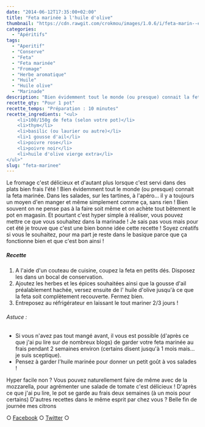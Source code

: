 ```yaml
---
date: "2014-06-12T17:35:00+02:00"
title: "Feta marinée à l'huile d'olive"
thumbnail: "https://cdn.rawgit.com/crokmou/images/1.0.6/i/feta-marin--e-aperitif.jpg"
categories:
  - "Apéritifs"
tags:
  - "Aperitif"
  - "Conserve"
  - "Feta"
  - "Feta marinée"
  - "Fromage"
  - "Herbe aromatique"
  - "Huile"
  - "Huile olive"
  - "Marinade"
description: "Bien évidemment tout le monde (ou presque) connait la feta marinée. Dans les salades, sur les tartines, à l'apéro... il y a toujours un moyen d'en manger !"
recette_qty: "Pour 1 pot"
recette_temps: "Préparation : 10 minutes"
recette_ingredients: "<ul>
	<li>100/150g de feta (selon votre pot)</li>
	<li>thym</li>
	<li>basilic (ou laurier ou autre)</li>
	<li>1 gousse d'ail</li>
	<li>poivre rose</li>
	<li>poivre noir</li>
	<li>huile d'olive vierge extra</li>
</ul>"
slug: "feta-marinee"
---
```


Le fromage c'est délicieux et d'autant plus lorsque c'est servi dans des plats bien frais l'été ! Bien évidemment tout le monde (ou presque) connait la feta marinée. Dans les salades, sur les tartines, à l'apéro... il y a toujours un moyen d'en manger et même simplement comme ça, sans rien ! Bien souvent on ne pense pas à la faire soit même et on achète tout bêtement le pot en magasin. Et pourtant c'est hyper simple à réaliser, vous pouvez mettre ce que vous souhaitez dans la marinade ! Je sais pas vous mais pour cet été je trouve que c'est une bien bonne idée cette recette ! Soyez créatifs si vous le souhaitez, pour ma part je reste dans le basique parce que ça fonctionne bien et que c'est bon ainsi !

##### Recette

1.  A l'aide d'un couteau de cuisine, coupez la feta en petits dés. Disposez les dans un bocal de conservation.
2.  Ajoutez les herbes et les épices souhaitées ainsi que la gousse d'ail préalablement hachée, versez ensuite de l' huile d'olive jusqu'à ce que la feta soit complètement recouverte. Fermez bien.
3.  Entreposez au réfrigérateur en laissant le tout mariner 2/3 jours !

###### Astuce :

*   Si vous n'avez pas tout mangé avant, il vous est possible (d'après ce que j'ai pu lire sur de nombreux blogs) de garder votre feta marinée au frais pendant 2 semaines environ (certains disent jusqu'à 1 mois mais... je suis sceptique).
*   Pensez à garder l'huile marinée pour donner un petit goût à vos salades !

Hyper facile non ? Vous pouvez naturellement faire de même avec de la mozzarella, pour agrémenter une salade de tomate c'est délicieux ! D'après ce que j'ai pu lire, le pot se garde au frais deux semaines (à un mois pour certains) D'autres recettes dans le même esprit par chez vous ? Belle fin de journée mes citrons

○ [Facebook](https://www.facebook.com/crokmou.blog) ○ [Twitter](https://twitter.com/Crokmou) ○